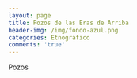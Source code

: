 ```yaml
---
layout: page
title: Pozos de las Eras de Arriba
header-img: /img/fondo-azul.png
categories: Etnográfico
comments: 'true'
---
```



Pozos

<div class="photo-gallery">
<ul>
</ul>
</div>
